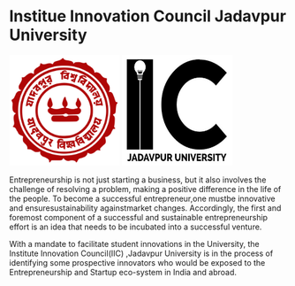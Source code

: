 # Institue Innovation Council Jadavpur University


<div>
<img src="https://github.com/jadavpur-university-ed-cell/IICJadavpurUniversity/blob/master/assets/img/logo/julogo.png" width="200" height="200"></img>
<img src="https://github.com/jadavpur-university-ed-cell/IICJadavpurUniversity/blob/master/assets/img/logo/iic_logo_converted.jpg" width="200" height="200"></img>
</div>


Entrepreneurship is not just starting a business, but it also involves the challenge of resolving a problem, making a positive difference in the life of the people. To become a successful entrepreneur,one mustbe innovative and ensuresustainability againstmarket changes. 
Accordingly, the first and foremost component of a successful and sustainable entrepreneurship effort is an idea that needs to be incubated into a successful venture.

With  a  mandate  to  facilitate  student  innovations  in  the  University, the Institute Innovation Council(IIC) ,Jadavpur University is in the process of identifying some prospective innovators who  would  be  exposed  to  the  Entrepreneurship  and  Startup  eco-system  in  India  and  abroad.
